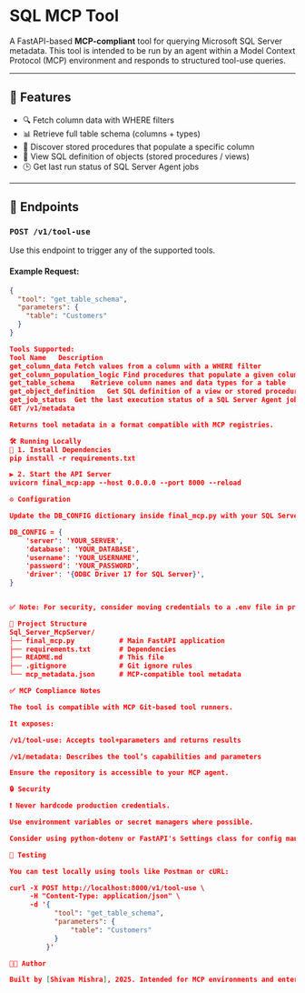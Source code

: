 # SQL MCP Tool

A FastAPI-based **MCP-compliant** tool for querying Microsoft SQL Server metadata. This tool is intended to be run by an agent within a Model Context Protocol (MCP) environment and responds to structured tool-use queries.

---

## 🚀 Features

- 🔍 Fetch column data with WHERE filters
- 📊 Retrieve full table schema (columns + types)
- 🧠 Discover stored procedures that populate a specific column
- 📄 View SQL definition of objects (stored procedures / views)
- 🕒 Get last run status of SQL Server Agent jobs

---

## 🧰 Endpoints

### `POST /v1/tool-use`

Use this endpoint to trigger any of the supported tools.

#### Example Request:

```json
{
  "tool": "get_table_schema",
  "parameters": {
    "table": "Customers"
  }
}

Tools Supported:
Tool Name	Description
get_column_data	Fetch values from a column with a WHERE filter
get_column_population_logic	Find procedures that populate a given column
get_table_schema	Retrieve column names and data types for a table
get_object_definition	Get SQL definition of a view or stored procedure
get_job_status	Get the last execution status of a SQL Server Agent job
GET /v1/metadata

Returns tool metadata in a format compatible with MCP registries.

🛠️ Running Locally
🔧 1. Install Dependencies
pip install -r requirements.txt

▶️ 2. Start the API Server
uvicorn final_mcp:app --host 0.0.0.0 --port 8000 --reload

⚙️ Configuration

Update the DB_CONFIG dictionary inside final_mcp.py with your SQL Server details:

DB_CONFIG = {
    'server': 'YOUR_SERVER',
    'database': 'YOUR_DATABASE',
    'username': 'YOUR_USERNAME',
    'password': 'YOUR_PASSWORD',
    'driver': '{ODBC Driver 17 for SQL Server}',
}


✅ Note: For security, consider moving credentials to a .env file in production.

📁 Project Structure
Sql_Server_McpServer/
├── final_mcp.py           # Main FastAPI application
├── requirements.txt       # Dependencies
├── README.md              # This file
├── .gitignore             # Git ignore rules
└── mcp_metadata.json      # MCP-compatible tool metadata

✅ MCP Compliance Notes

The tool is compatible with MCP Git-based tool runners.

It exposes:

/v1/tool-use: Accepts tool+parameters and returns results

/v1/metadata: Describes the tool’s capabilities and parameters

Ensure the repository is accessible to your MCP agent.

🔒 Security

❗ Never hardcode production credentials.

Use environment variables or secret managers where possible.

Consider using python-dotenv or FastAPI's Settings class for config management.

🧪 Testing

You can test locally using tools like Postman or cURL:

curl -X POST http://localhost:8000/v1/tool-use \
     -H "Content-Type: application/json" \
     -d '{
           "tool": "get_table_schema",
           "parameters": {
               "table": "Customers"
           }
         }'

🧑‍💻 Author

Built by [Shivam Mishra], 2025. Intended for MCP environments and enterprise SQL auditing tools.